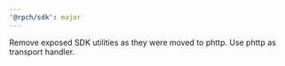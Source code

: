 ```yaml
---
'@rpch/sdk': major
---
```


Remove exposed SDK utilities as they were moved to phttp. Use phttp as transport handler.

